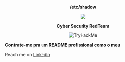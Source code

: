 <b><p align="center"> /etc/shadow </b></p>
<p align="center">
<img src="https://camo.githubusercontent.com/af77907120b7c7a670cce4a3272834444cb1c7b1980e94ca562dd9cc92bcf1f3/68747470733a2f2f632e74656e6f722e636f6d2f7042727a76774c7a62776f41414141692f6861636b696e672d6861636b2e676966">
</p>
<p align="center">
<b>Cyber Security RedTeam</b>
</p>


<p align="center">
  <img src="https://tryhackme-badges.s3.amazonaws.com/All4ce.png" alt="TryHackMe">

  
<b>Contrate-me pra um README profissional como o meu</b>
</p>
Reach me on <a href="https://www.linkedin.com/in/allace">Linkedln</a>
